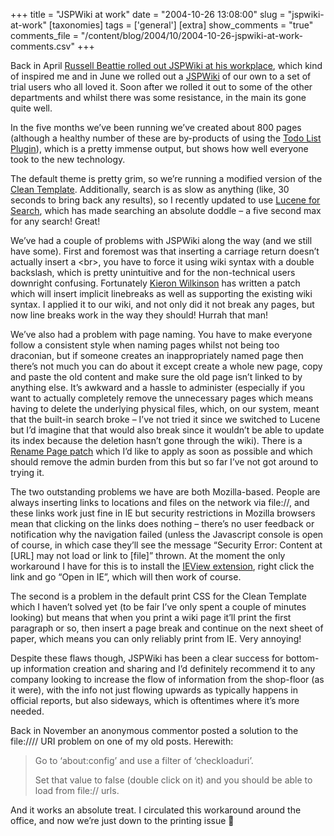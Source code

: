 +++
title = "JSPWiki at work"
date = "2004-10-26 13:08:00"
slug = "jspwiki-at-work"
[taxonomies]
tags = ['general']
[extra]
show_comments = "true"
comments_file = "/content/blog/2004/10/2004-10-26-jspwiki-at-work-comments.csv"
+++

Back in April [Russell Beattie rolled out JSPWiki at his workplace](http://www.russellbeattie.com/notebook/1007584.html), which kind of inspired me and in June we rolled out a [JSPWiki](http://jspwiki.org/) of our own to a set of trial users who all loved it. Soon after we rolled it out to some of the other departments and whilst there was some resistance, in the main its gone quite well.

In the five months we’ve been running we’ve created about 800 pages (although a healthy number of these are by-products of using the [Todo List Plugin](http://www.jspwiki.org/Wiki.jsp?page=TodoListPlugin)), which is a pretty immense output, but shows how well everyone took to the new technology.

The default theme is pretty grim, so we’re running a modified version of the [Clean Template](http://www.jspwiki.org/Wiki.jsp?page=CleanTemplate). Additionally, search is as slow as anything (like, 30 seconds to bring back any results), so I recently updated to use [Lucene for Search](http://www.jspwiki.org/Wiki.jsp?page=LuceneForSearch), which has made searching an absolute doddle – a five second max for any search! Great!

We’ve had a couple of problems with JSPWiki along the way (and we still have some). First and foremost was that inserting a carriage return doesn’t actually insert a &lt;br&gt;, you have to force it using wiki syntax with a double backslash, which is pretty unintuitive and for the non-technical users downright confusing. Fortunately [Kieron Wilkinson](http://www.jspwiki.org/Wiki.jsp?page=KieronWilkinson) has written a patch which will insert implicit linebreaks as well as supporting the existing wiki syntax. I applied it to our wiki, and not only did it not break any pages, but now line breaks work in the way they should! Hurrah that man!

We’ve also had a problem with page naming. You have to make everyone follow a consistent style when naming pages whilst not being too draconian, but if someone creates an inappropriately named page then there’s not much you can do about it except create a whole new page, copy and paste the old content and make sure the old page isn’t linked to by anything else. It’s awkward and a hassle to administer (especially if you want to actually completely remove the unnecessary pages which means having to delete the underlying physical files, which, on our system, meant that the built-in search broke – I’ve not tried it since we switched to Lucene but I’d imagine that that would also break since it wouldn’t be able to update its index because the deletion hasn’t gone through the wiki). There is a [Rename Page patch](http://www.jspwiki.org/Wiki.jsp?page=RenamePagePatch) which I’d like to apply as soon as possible and which should remove the admin burden from this but so far I’ve not got around to trying it.

The two outstanding problems we have are both Mozilla-based. People are always inserting links to locations and files on the network via file://, and these links work just fine in IE but security restrictions in Mozilla browsers mean that clicking on the links does nothing – there’s no user feedback or notification why the navigation failed (unless the Javascript console is open of course, in which case they’ll see the message “Security Error: Content at \[URL\] may not load or link to \[file\]” thrown. At the moment the only workaround I have for this is to install the [IEView extension](http://ieview.mozdev.org/), right click the link and go “Open in IE”, which will then work of course.

The second is a problem in the default print CSS for the Clean Template which I haven’t solved yet (to be fair I’ve only spent a couple of minutes looking) but means that when you print a wiki page it’ll print the first paragraph or so, then insert a page break and continue on the next sheet of paper, which means you can only reliably print from IE. Very annoying!

Despite these flaws though, JSPWiki has been a clear success for bottom-up information creation and sharing and I’d definitely recommend it to any company looking to increase the flow of information from the shop-floor (as it were), with the info not just flowing upwards as typically happens in official reports, but also sideways, which is oftentimes where it’s more needed.

<ins datetime="2004-12-03T12:42:05Z"></ins>

Back in November an anonymous commentor posted a solution to the file://// URI problem on one of my old posts. Herewith:

> Go to ‘about:config’ and use a filter of ‘checkloaduri’.
> 
> Set that value to false (double click on it) and you should be able to load from file:// urls.

And it works an absolute treat. I circulated this workaround around the office, and now we’re just down to the printing issue 🙂
